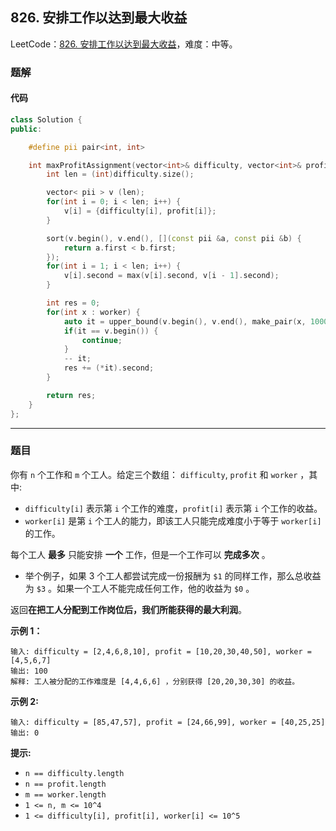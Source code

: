 ## 826. 安排工作以达到最大收益

LeetCode：[826. 安排工作以达到最大收益](https://leetcode.cn/problems/most-profit-assigning-work/)，难度：中等。

### 题解

#### 代码

```c++
class Solution {
public:

    #define pii pair<int, int>

    int maxProfitAssignment(vector<int>& difficulty, vector<int>& profit, vector<int>& worker) {
        int len = (int)difficulty.size();

        vector< pii > v (len);
        for(int i = 0; i < len; i++) {
            v[i] = {difficulty[i], profit[i]};
        }

        sort(v.begin(), v.end(), [](const pii &a, const pii &b) {
            return a.first < b.first;
        });
        for(int i = 1; i < len; i++) {
            v[i].second = max(v[i].second, v[i - 1].second);
        }

        int res = 0;
        for(int x : worker) {
            auto it = upper_bound(v.begin(), v.end(), make_pair(x, 100001));
            if(it == v.begin()) {
                continue;
            }
            -- it;
            res += (*it).second;
        }

        return res;
    }
};
```



---



### 题目

你有 `n` 个工作和 `m` 个工人。给定三个数组： `difficulty`, `profit` 和 `worker` ，其中:

- `difficulty[i]` 表示第 `i` 个工作的难度，`profit[i]` 表示第 `i` 个工作的收益。
- `worker[i]` 是第 `i` 个工人的能力，即该工人只能完成难度小于等于 `worker[i]` 的工作。

每个工人 **最多** 只能安排 **一个** 工作，但是一个工作可以 **完成多次** 。

- 举个例子，如果 3 个工人都尝试完成一份报酬为 `$1` 的同样工作，那么总收益为 `$3` 。如果一个工人不能完成任何工作，他的收益为 `$0` 。

返回**在把工人分配到工作岗位后，我们所能获得的最大利润**。

 

**示例 1：**

```
输入: difficulty = [2,4,6,8,10], profit = [10,20,30,40,50], worker = [4,5,6,7]
输出: 100 
解释: 工人被分配的工作难度是 [4,4,6,6] ，分别获得 [20,20,30,30] 的收益。
```

**示例 2:**

```
输入: difficulty = [85,47,57], profit = [24,66,99], worker = [40,25,25]
输出: 0
```

 

**提示:**

- `n == difficulty.length`
- `n == profit.length`
- `m == worker.length`
- `1 <= n, m <= 10^4`
- `1 <= difficulty[i], profit[i], worker[i] <= 10^5`


